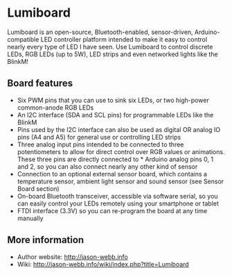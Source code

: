 # Lumiboard

Lumiboard is an open-source, Bluetooth-enabled, sensor-driven, Arduino-compatible LED controller platform intended to make it easy to control nearly every type of LED I have seen. Use Lumiboard to control discrete LEDs, RGB LEDs (up to 5W), LED strips and even networked lights like the BlinkM!

Board features
--------------
* Six PWM pins that you can use to sink six LEDs, or two high-power common-anode RGB LEDs
* An I2C interface (SDA and SCL pins) for programmable LEDs like the BlinkM
* Pins used by the I2C interface can also be used as digital OR analog IO pins (A4 and A5) for general use or controlling LED strips
* Three analog input pins intended to be connected to three potentiometers to allow for direct control over RGB values or animations. These three pins are directly connected to * Arduino analog pins 0, 1 and 2, so you can also connect nearly any other kind of sensor
* Connection to an optional external sensor board, which contains a temperature sensor, ambient light sensor and sound sensor (see Sensor Board section)
* On-board Bluetooth transceiver, accessible via software serial, so you can easily control your LEDs remotely using your smartphone or tablet
* FTDI interface (3.3V) so you can re-program the board at any time manually

## More information
* Author website: http://jason-webb.info
* Wiki: http://jason-webb.info/wiki/index.php?title=Lumiboard